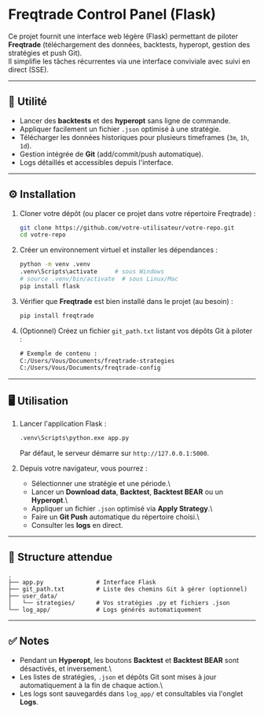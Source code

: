 # Freqtrade Control Panel (Flask)

Ce projet fournit une interface web légère (Flask) permettant de piloter
**Freqtrade** (téléchargement des données, backtests, hyperopt, gestion
des stratégies et push Git).\
Il simplifie les tâches récurrentes via une interface conviviale avec
suivi en direct (SSE).

------------------------------------------------------------------------

## 🚀 Utilité

-   Lancer des **backtests** et des **hyperopt** sans ligne de commande.
-   Appliquer facilement un fichier `.json` optimisé à une stratégie.
-   Télécharger les données historiques pour plusieurs timeframes (`3m`,
    `1h`, `1d`).
-   Gestion intégrée de **Git** (add/commit/push automatique).
-   Logs détaillés et accessibles depuis l'interface.

------------------------------------------------------------------------

## ⚙️ Installation

1.  Cloner votre dépôt (ou placer ce projet dans votre répertoire
    Freqtrade) :

    ``` bash
    git clone https://github.com/votre-utilisateur/votre-repo.git
    cd votre-repo
    ```

2.  Créer un environnement virtuel et installer les dépendances :

    ``` bash
    python -m venv .venv
    .venv\Scripts\activate     # sous Windows
    # source .venv/bin/activate  # sous Linux/Mac
    pip install flask
    ```

3.  Vérifier que **Freqtrade** est bien installé dans le projet (au
    besoin) :

    ``` bash
    pip install freqtrade
    ```

4.  (Optionnel) Créez un fichier `git_path.txt` listant vos dépôts Git à
    piloter :

    ``` txt
    # Exemple de contenu :
    C:/Users/Vous/Documents/freqtrade-strategies
    C:/Users/Vous/Documents/freqtrade-config
    ```

------------------------------------------------------------------------

## 🖥️ Utilisation

1.  Lancer l'application Flask :

    ``` bash
    .venv\Scripts\python.exe app.py
    ```

    Par défaut, le serveur démarre sur `http://127.0.0.1:5000`.

2.  Depuis votre navigateur, vous pourrez :

    -   Sélectionner une stratégie et une période.\
    -   Lancer un **Download data**, **Backtest**, **Backtest BEAR** ou
        un **Hyperopt**.\
    -   Appliquer un fichier `.json` optimisé via **Apply Strategy**.\
    -   Faire un **Git Push** automatique du répertoire choisi.\
    -   Consulter les **logs** en direct.

------------------------------------------------------------------------

## 📂 Structure attendue

    .
    ├── app.py               # Interface Flask
    ├── git_path.txt         # Liste des chemins Git à gérer (optionnel)
    ├── user_data/
    │   └── strategies/      # Vos stratégies .py et fichiers .json
    └── log_app/             # Logs générés automatiquement

------------------------------------------------------------------------

## ✅ Notes

-   Pendant un **Hyperopt**, les boutons **Backtest** et **Backtest
    BEAR** sont désactivés, et inversement.\
-   Les listes de stratégies, `.json` et dépôts Git sont mises à jour
    automatiquement à la fin de chaque action.\
-   Les logs sont sauvegardés dans `log_app/` et consultables via
    l'onglet **Logs**.
